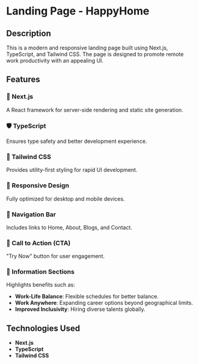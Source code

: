 # Landing Page - HappyHome

## Description
This is a modern and responsive landing page built using Next.js, TypeScript, and Tailwind CSS. The page is designed to promote remote work productivity with an appealing UI.

## Features

### 🚀 Next.js
A React framework for server-side rendering and static site generation.

### 🛡️ TypeScript
Ensures type safety and better development experience.

### 🎨 Tailwind CSS
Provides utility-first styling for rapid UI development.

### 📱 Responsive Design
Fully optimized for desktop and mobile devices.

### 🔗 Navigation Bar
Includes links to Home, About, Blogs, and Contact.

### 🎯 Call to Action (CTA)
"Try Now" button for user engagement.

### 📌 Information Sections
Highlights benefits such as:
- **Work-Life Balance**: Flexible schedules for better balance.
- **Work Anywhere**: Expanding career options beyond geographical limits.
- **Improved Inclusivity**: Hiring diverse talents globally.

## Technologies Used
- **Next.js**
- **TypeScript**
- **Tailwind CSS**
